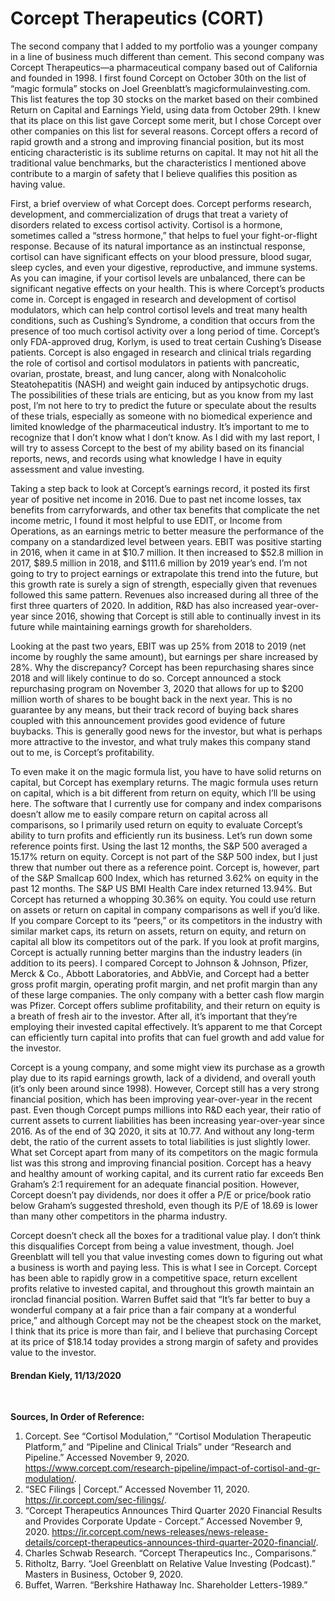 # Corcept Therapeutics (CORT)  

The second company that I added to my portfolio was a younger company in a line of business much different than cement. This second company was Corcept Therapeutics—a pharmaceutical company based out of California and founded in 1998. I first found Corcept on October 30th on the list of “magic formula” stocks on Joel Greenblatt’s magicformulainvesting.com. This list features the top 30 stocks on the market based on their combined Return on Capital and Earnings Yield, using data from October 29th. I knew that its place on this list gave Corcept some merit, but I chose Corcept over other companies on this list for several reasons. Corcept offers a record of rapid growth and a strong and improving financial position, but its most enticing characteristic is its sublime returns on capital. It may not hit all the traditional value benchmarks, but the characteristics I mentioned above contribute to a margin of safety that I believe qualifies this position as having value.  

First, a brief overview of what Corcept does. Corcept performs research, development, and commercialization of drugs that treat a variety of disorders related to excess cortisol activity. Cortisol is a hormone, sometimes called a “stress hormone,” that helps to fuel your fight-or-flight response. Because of its natural importance as an instinctual response, cortisol can have significant effects on your blood pressure, blood sugar, sleep cycles, and even your digestive, reproductive, and immune systems. As you can imagine, if your cortisol levels are unbalanced, there can be significant negative effects on your health. This is where Corcept’s products come in. Corcept is engaged in research and development of cortisol modulators, which can help control cortisol levels and treat many health conditions, such as Cushing’s Syndrome, a condition that occurs from the presence of too much cortisol activity over a long period of time. Corcept’s only FDA-approved drug, Korlym, is used to treat certain Cushing’s Disease patients. Corcept is also engaged in research and clinical trials regarding the role of cortisol and cortisol modulators in patients with pancreatic, ovarian, prostate, breast, and lung cancer, along with Nonalcoholic Steatohepatitis (NASH) and weight gain induced by antipsychotic drugs. The possibilities of these trials are enticing, but as you know from my last post, I’m not here to try to predict the future or speculate about the results of these trials, especially as someone with no biomedical experience and limited knowledge of the pharmaceutical industry. It’s important to me to recognize that I don’t know what I don’t know. As I did with my last report, I will try to assess Corcept to the best of my ability based on its financial reports, news, and records using what knowledge I have in equity assessment and value investing.  

Taking a step back to look at Corcept’s earnings record, it posted its first year of positive net income in 2016. Due to past net income losses, tax benefits from carryforwards, and other tax benefits that complicate the net income metric, I found it most helpful to use EDIT, or Income from Operations, as an earnings metric to better measure the performance of the company on a standardized level between years. EBIT was positive starting in 2016, when it came in at $10.7 million. It then increased to $52.8 million in 2017, $89.5 million in 2018, and $111.6 million by 2019 year’s end. I’m not going to try to project earnings or extrapolate this trend into the future, but this growth rate is surely a sign of strength, especially given that revenues followed this same pattern. Revenues also increased during all three of the first three quarters of 2020. In addition, R&D has also increased year-over-year since 2016, showing that Corcept is still able to continually invest in its future while maintaining earnings growth for shareholders.   

Looking at the past two years, EBIT was up 25% from 2018 to 2019 (net income by roughly the same amount), but earnings per share increased by 28%. Why the discrepancy? Corcept has been repurchasing shares since 2018 and will likely continue to do so. Corcept announced a stock repurchasing program on November 3, 2020 that allows for up to $200 million worth of shares to be bought back in the next year. This is no guarantee by any means, but their track record of buying back shares coupled with this announcement provides good evidence of future buybacks. This is generally good news for the investor, but what is perhaps more attractive to the investor, and what truly makes this company stand out to me, is Corcept’s profitability.  

To even make it on the magic formula list, you have to have solid returns on capital, but Corcept has exemplary returns. The magic formula uses return on capital, which is a bit different from return on equity, which I’ll be using here. The software that I currently use for company and index comparisons doesn’t allow me to easily compare return on capital across all comparisons, so I primarily used return on equity to evaluate Corcept’s ability to turn profits and efficiently run its business. Let’s run down some reference points first. Using the last 12 months, the S&P 500 averaged a 15.17% return on equity. Corcept is not part of the S&P 500 index, but I just threw that number out there as a reference point. Corcept is, however, part of the S&P Smallcap 600 Index, which has returned 3.62% on equity in the past 12 months. The S&P US BMI Health Care index returned 13.94%. But Corcept has returned a whopping 30.36% on equity. You could use return on assets or return on capital in company comparisons as well if you’d like. If you compare Corcept to its “peers,” or its competitors in the industry with similar market caps, its return on assets, return on equity, and return on capital all blow its competitors out of the park. If you look at profit margins, Corcept is actually running better margins than the industry leaders (in addition to its peers). I compared Corcept to Johnson & Johnson, Pfizer, Merck & Co., Abbott Laboratories, and AbbVie, and Corcept had a better gross profit margin, operating profit margin, and net profit margin than any of these large companies. The only company with a better cash flow margin was Pfizer. Corcept offers sublime profitability, and their return on equity is a breath of fresh air to the investor. After all, it’s important that they’re employing their invested capital effectively. It’s apparent to me that Corcept can efficiently turn capital into profits that can fuel growth and add value for the investor.  

Corcept is a young company, and some might view its purchase as a growth play due to its rapid earnings growth, lack of a dividend, and overall youth (it’s only been around since 1998). However, Corcept still has a very strong financial position, which has been improving year-over-year in the recent past. Even though Corcept pumps millions into R&D each year, their ratio of current assets to current liabilities has been increasing year-over-year since 2016. As of the end of 3Q 2020, it sits at 10.77. And without any long-term debt, the ratio of the current assets to total liabilities is just slightly lower. What set Corcept apart from many of its competitors on the magic formula list was this strong and improving financial position. Corcept has a heavy and healthy amount of working capital, and its current ratio far exceeds Ben Graham’s 2:1 requirement for an adequate financial position. However, Corcept doesn’t pay dividends, nor does it offer a P/E or price/book ratio below Graham’s suggested threshold, even though its P/E of 18.69 is lower than many other competitors in the pharma industry.  

Corcept doesn’t check all the boxes for a traditional value play. I don’t think this disqualifies Corcept from being a value investment, though. Joel Greenblatt will tell you that value investing comes down to figuring out what a business is worth and paying less. This is what I see in Corcept. Corcept has been able to rapidly grow in a competitive space, return excellent profits relative to invested capital, and throughout this growth maintain an ironclad financial position. Warren Buffet said that “It’s far better to buy a wonderful company at a fair price than a fair company at a wonderful price,” and although Corcept may not be the cheapest stock on the market, I think that its price is more than fair, and I believe that purchasing Corcept at its price of $18.14 today provides a strong margin of safety and provides value to the investor.  



#### Brendan Kiely, 11/13/2020 
<br>

**Sources, In Order of Reference:**
1. Corcept. See  “Cortisol Modulation,” “Cortisol Modulation Therapeutic Platform,” and “Pipeline and Clinical Trials” under “Research and Pipeline.” Accessed November 9, 2020. https://www.corcept.com/research-pipeline/impact-of-cortisol-and-gr-modulation/.  
2. “SEC Filings | Corcept.” Accessed November 11, 2020. https://ir.corcept.com/sec-filings/.  
3. “Corcept Therapeutics Announces Third Quarter 2020 Financial Results and Provides Corporate Update - Corcept.” Accessed November 9, 2020. https://ir.corcept.com/news-releases/news-release-details/corcept-therapeutics-announces-third-quarter-2020-financial/.  
4. Charles Schwab Research. “Corcept Therapeutics Inc., Comparisons.”   
5. Ritholtz, Barry. “Joel Greenblatt on Relative Value Investing (Podcast).” Masters in Business, October 9, 2020.  
6. Buffet, Warren. “Berkshire Hathaway Inc. Shareholder Letters-1989.”  
